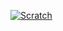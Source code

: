 [![Scratch](https://img.shields.io/badge/Scratch-4D97FF?style=for-the-badge&logo=scratch&logoColor=white)](https://scratch.mit.edu/users/AmpElectrecuted/)
